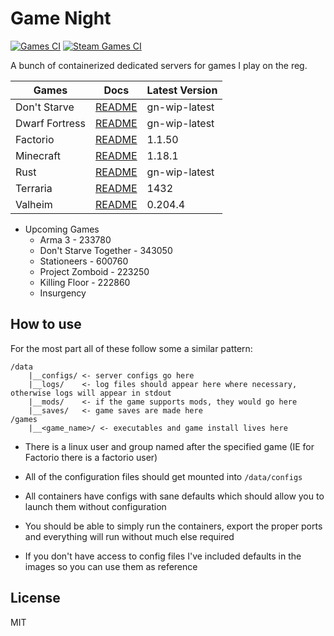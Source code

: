 # Game Night

[![Games CI](https://github.com/adamveld12/gamenight/actions/workflows/steam-games.yml/badge.svg)](https://github.com/adamveld12/gamenight/actions/workflows/games.yml)
[![Steam Games CI](https://github.com/adamveld12/gamenight/actions/workflows/games.yml/badge.svg)](https://github.com/adamveld12/gamenight/actions/workflows/steam-games.yml)

A bunch of containerized dedicated servers for games I play on the reg.

| Games | Docs | Latest Version |
|-|-|-|
| Don't Starve | [README](./dontstarve/README.md) | gn-wip-latest |
| Dwarf Fortress | [README](./dwarf_fortress/README.md) | gn-wip-latest |
| Factorio | [README](./factorio/README.md) | 1.1.50 |
| Minecraft | [README](./minecraft/README.md) | 1.18.1 |
| Rust | [README](./rust/README.md) | gn-wip-latest |
| Terraria | [README](./terraria/README.md) | 1432 |
| Valheim | [README](./valheim/README.md) | 0.204.4 |



- Upcoming Games
    - Arma 3 - 233780
    - Don't Starve Together - 343050
    - Stationeers - 600760
    - Project Zomboid - 223250
    - Killing Floor - 222860
    - Insurgency



## How to use

For the most part all of these follow some a similar pattern:

```
/data
    |__configs/ <- server configs go here
    |__logs/    <- log files should appear here where necessary, otherwise logs will appear in stdout
    |__mods/    <- if the game supports mods, they would go here
    |__saves/   <- game saves are made here
/games
    |__<game_name>/ <- executables and game install lives here
```

- There is a linux user and group named after the specified game (IE for Factorio there is a factorio user)
- All of the configuration files should get mounted into `/data/configs`

- All containers have configs with sane defaults which should allow you to launch them without configuration

- You should be able to simply run the containers, export the proper ports and everything will run without much else required

- If you don't have access to config files I've included defaults in the images so you can use them as reference



## License

MIT

